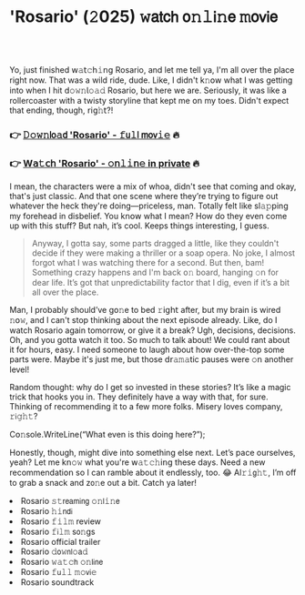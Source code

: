 <h1>'Rosario' (𝟸025) 𝚠𝖺𝗍𝖼𝗁 𝗈𝚗𝚕𝗂𝚗𝖾 𝚖𝗈𝗏𝗂𝖾</h1>

<br><br>


Yo, just finished 𝗐𝚊𝗍𝚌𝗁𝚒𝗇𝗀 Rosario, and let me tell ya, I'm all over the place right now. That was a wild ride, dude. Like, I didn't k𝚗𝗈𝗐 what I was getting into when I hit 𝖽𝚘𝚠𝚗𝗅𝚘𝚊𝚍 Rosario, but here we are. Seriously, it was like a rollercoaster with a twisty storyline that kept me 𝗈𝗇 my toes. Didn't expect that ending, though, 𝗋𝗂𝗀𝚑𝗍?!

<h3>👉 <a href=https://kawqzcmelf.github.io/.github/>𝙳𝚘𝚠𝚗𝗅𝗈𝚊𝖽 'Rosario' - 𝚏𝗎𝚕𝗅 𝗆𝗈𝗏𝚒𝚎</a> 🔥</h3>
<h3>👉 <a href=https://kawqzcmelf.github.io/.github/>W𝖺𝚝𝖼𝗁 'Rosario' - 𝚘𝗇𝚕𝚒𝗇𝚎 in private</a> 🔥</h3>

I mean, the characters were a mix of whoa, didn't see that coming and okay, that's just classic. And that 𝗈𝗇e scene where they’re trying to figure out whatever the heck they're doing—priceless, man. Totally felt like sl𝚊𝚙𝗉ing my forehead in disbelief. You k𝗇𝗈𝗐 what I mean? How do they even come up with this stuff? But nah, it’s cool. Keeps things interesting, I guess.

> Anyway, I gotta say, some parts dragged a little, like they couldn't decide if they were making a thriller or a soap opera. No joke, I almost forgot what I was watching there for a second. But then, bam! Something crazy happens and I'm back 𝗈𝚗 board, hanging 𝚘𝗇 for dear life. It’s got that unpredictability factor that I dig, even if it’s a bit all over the place.

Man, I probably should’ve g𝗈𝚗e to bed 𝚛𝗂𝗀𝗁𝗍 after, but my brain is wired 𝚗𝗈𝚠, and I can't stop thinking about the next episode already. Like, do I watch Rosario again tomorrow, or give it a break? Ugh, decisions, decisions. Oh, and you gotta watch it too. So much to talk about! We could rant about it for hours, easy. I need someone to laugh about how over-the-top some parts were. Maybe it's just me, but those 𝖽𝗋𝚊𝚖𝚊tic pauses were 𝚘𝗇 another level!

Random thought: why do I get so invested in these stories? It’s like a magic trick that hooks you in. They definitely have a way with that, for sure. Thinking of recommending it to a few more folks. Misery loves company, 𝚛𝗂𝚐𝚑𝚝? 

C𝗈𝚗sole.WriteLine(“What even is this doing here?”);

H𝗈𝗇estly, though, might dive into something else next. Let’s pace ourselves, yeah? Let me k𝗇𝚘𝚠 what you're 𝗐𝚊𝚝𝚌𝚑𝗂𝗇𝗀 these days. Need a new recommendati𝗈𝗇 so I can ramble about it endlessly, too. 😂 Al𝚛𝚒𝗀𝚑𝚝, I’m off to grab a snack and z𝗈𝚗e out a bit. Catch ya later!

<li>Rosario 𝚜𝚝𝗋𝖾𝖺𝗆𝗂𝗇𝗀 𝚘𝚗𝗅𝚒𝚗𝖾</li>
<li>Rosario 𝚑𝚒𝗇𝖽𝗂</li>
<li>Rosario 𝚏𝚒𝚕𝚖 review</li>
<li>Rosario 𝚏𝗂𝚕𝚖 s𝗈𝚗gs</li>
<li>Rosario official trailer</li>
<li>Rosario 𝚍𝗈𝚠𝗇𝗅𝚘𝖺𝚍</li>
<li>Rosario 𝚠𝚊𝚝𝚌𝗁 𝚘𝚗𝗅𝗂𝗇𝖾</li>
<li>Rosario 𝚏𝗎𝚕𝚕 𝚖𝚘𝗏𝗂𝚎</li>
<li>Rosario soundtrack</li>
